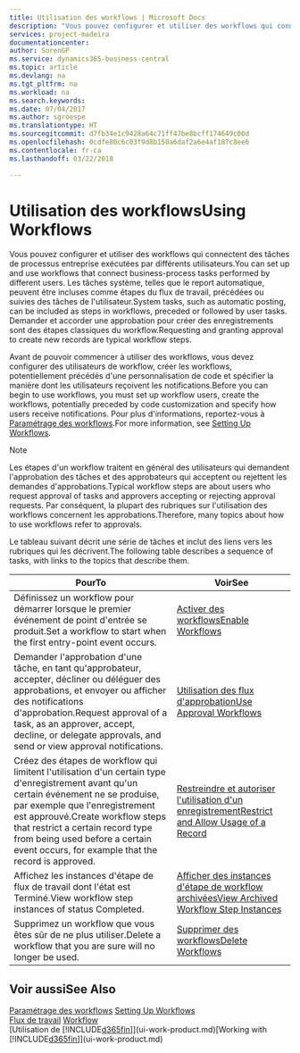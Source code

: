 ```yaml
---
title: Utilisation des workflows | Microsoft Docs
description: "Vous pouvez configurer et utiliser des workflows qui connectent des tâches de processus entreprise exécutées par différents utilisateurs. Les tâches système, telles que le report automatique, peuvent être incluses comme étapes du flux de travail, précédées ou suivies des tâches de l'utilisateur. Demander et accorder une approbation pour créer des enregistrements sont des étapes classiques du workflow."
services: project-madeira
documentationcenter: 
author: SorenGP
ms.service: dynamics365-business-central
ms.topic: article
ms.devlang: na
ms.tgt_pltfrm: na
ms.workload: na
ms.search.keywords: 
ms.date: 07/04/2017
ms.author: sgroespe
ms.translationtype: HT
ms.sourcegitcommit: d7fb34e1c9428a64c71ff47be8bcff174649c00d
ms.openlocfilehash: 0cdfe80c6c03f9d8b150a6daf2a6e4af187c8ee6
ms.contentlocale: fr-ca
ms.lasthandoff: 03/22/2018

---
```

# <a name="using-workflows"></a><span data-ttu-id="b2180-105">Utilisation des workflows</span><span class="sxs-lookup"><span data-stu-id="b2180-105">Using Workflows</span></span>
<span data-ttu-id="b2180-106">Vous pouvez configurer et utiliser des workflows qui connectent des tâches de processus entreprise exécutées par différents utilisateurs.</span><span class="sxs-lookup"><span data-stu-id="b2180-106">You can set up and use workflows that connect business-process tasks performed by different users.</span></span> <span data-ttu-id="b2180-107">Les tâches système, telles que le report automatique, peuvent être incluses comme étapes du flux de travail, précédées ou suivies des tâches de l'utilisateur.</span><span class="sxs-lookup"><span data-stu-id="b2180-107">System tasks, such as automatic posting, can be included as steps in workflows, preceded or followed by user tasks.</span></span> <span data-ttu-id="b2180-108">Demander et accorder une approbation pour créer des enregistrements sont des étapes classiques du workflow.</span><span class="sxs-lookup"><span data-stu-id="b2180-108">Requesting and granting approval to create new records are typical workflow steps.</span></span>  

 <span data-ttu-id="b2180-109">Avant de pouvoir commencer à utiliser des workflows, vous devez configurer des utilisateurs de workflow, créer les workflows, potentiellement précédés d'une personnalisation de code et spécifier la manière dont les utilisateurs reçoivent les notifications.</span><span class="sxs-lookup"><span data-stu-id="b2180-109">Before you can begin to use workflows, you must set up workflow users, create the workflows, potentially preceded by code customization and specify how users receive notifications.</span></span> <span data-ttu-id="b2180-110">Pour plus d'informations, reportez-vous à [Paramétrage des workflows](across-set-up-workflows.md).</span><span class="sxs-lookup"><span data-stu-id="b2180-110">For more information, see [Setting Up Workflows](across-set-up-workflows.md).</span></span>  

> [!NOTE]  
>  <span data-ttu-id="b2180-111">Les étapes d'un workflow traitent en général des utilisateurs qui demandent l'approbation des tâches et des approbateurs qui acceptent ou rejettent les demandes d'approbations.</span><span class="sxs-lookup"><span data-stu-id="b2180-111">Typical workflow steps are about users who request approval of tasks and approvers accepting or rejecting approval requests.</span></span> <span data-ttu-id="b2180-112">Par conséquent, la plupart des rubriques sur l'utilisation des workflows concernent les approbations.</span><span class="sxs-lookup"><span data-stu-id="b2180-112">Therefore, many topics about how to use workflows refer to approvals.</span></span>  

 <span data-ttu-id="b2180-113">Le tableau suivant décrit une série de tâches et inclut des liens vers les rubriques qui les décrivent.</span><span class="sxs-lookup"><span data-stu-id="b2180-113">The following table describes a sequence of tasks, with links to the topics that describe them.</span></span>  

|<span data-ttu-id="b2180-114">**Pour**</span><span class="sxs-lookup"><span data-stu-id="b2180-114">**To**</span></span>|<span data-ttu-id="b2180-115">**Voir**</span><span class="sxs-lookup"><span data-stu-id="b2180-115">**See**</span></span>|  
|------------|-------------|  
|<span data-ttu-id="b2180-116">Définissez un workflow pour démarrer lorsque le premier événement de point d'entrée se produit.</span><span class="sxs-lookup"><span data-stu-id="b2180-116">Set a workflow to start when the first entry-point event occurs.</span></span>|[<span data-ttu-id="b2180-117">Activer des workflows</span><span class="sxs-lookup"><span data-stu-id="b2180-117">Enable Workflows</span></span>](across-how-to-enable-workflows.md)|  
|<span data-ttu-id="b2180-118">Demander l'approbation d'une tâche, en tant qu'approbateur, accepter, décliner ou déléguer des approbations, et envoyer ou afficher des notifications d'approbation.</span><span class="sxs-lookup"><span data-stu-id="b2180-118">Request approval of a task, as an approver, accept, decline, or delegate approvals, and send or view approval notifications.</span></span>|[<span data-ttu-id="b2180-119">Utilisation des flux d'approbation</span><span class="sxs-lookup"><span data-stu-id="b2180-119">Use Approval Workflows</span></span>](across-how-use-approval-workflows.md)|  
|<span data-ttu-id="b2180-120">Créez des étapes de workflow qui limitent l'utilisation d'un certain type d'enregistrement avant qu'un certain événement ne se produise, par exemple que l'enregistrement est approuvé.</span><span class="sxs-lookup"><span data-stu-id="b2180-120">Create workflow steps that restrict a certain record type from being used before a certain event occurs, for example that the record is approved.</span></span>|[<span data-ttu-id="b2180-121">Restreindre et autoriser l'utilisation d'un enregistrement</span><span class="sxs-lookup"><span data-stu-id="b2180-121">Restrict and Allow Usage of a Record</span></span>](across-how-to-restrict-and-allow-usage-of-a-record.md)|  
|<span data-ttu-id="b2180-122">Affichez les instances d'étape de flux de travail dont l'état est Terminé.</span><span class="sxs-lookup"><span data-stu-id="b2180-122">View workflow step instances of status Completed.</span></span>|[<span data-ttu-id="b2180-123">Afficher des instances d'étape de workflow archivées</span><span class="sxs-lookup"><span data-stu-id="b2180-123">View Archived Workflow Step Instances</span></span>](across-how-to-view-archived-workflow-step-instances.md)|  
|<span data-ttu-id="b2180-124">Supprimez un workflow que vous êtes sûr de ne plus utiliser.</span><span class="sxs-lookup"><span data-stu-id="b2180-124">Delete a workflow that you are sure will no longer be used.</span></span>|[<span data-ttu-id="b2180-125">Supprimer des workflows</span><span class="sxs-lookup"><span data-stu-id="b2180-125">Delete Workflows</span></span>](across-how-to-delete-workflows.md)|  

## <a name="see-also"></a><span data-ttu-id="b2180-126">Voir aussi</span><span class="sxs-lookup"><span data-stu-id="b2180-126">See Also</span></span>  
<span data-ttu-id="b2180-127">[Paramétrage des workflows](across-set-up-workflows.md) </span><span class="sxs-lookup"><span data-stu-id="b2180-127">[Setting Up Workflows](across-set-up-workflows.md) </span></span>  
<span data-ttu-id="b2180-128">[Flux de travail](across-workflow.md) </span><span class="sxs-lookup"><span data-stu-id="b2180-128">[Workflow](across-workflow.md) </span></span>  
<span data-ttu-id="b2180-129">[Utilisation de [!INCLUDE[d365fin](includes/d365fin_md.md)]](ui-work-product.md)</span><span class="sxs-lookup"><span data-stu-id="b2180-129">[Working with [!INCLUDE[d365fin](includes/d365fin_md.md)]](ui-work-product.md)</span></span>


